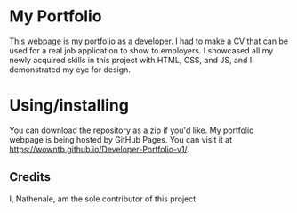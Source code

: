 # My Portfolio
This webpage is my portfolio as a developer. I had to make a CV that can be used for a real job application to show to employers. I showcased all my 
newly acquired skills in this project with HTML, CSS, and JS, and I demonstrated my eye for design.

# Using/installing
You can download the repository as a zip if you'd like.
My portfolio webpage is being hosted by GitHub Pages. You can visit it at https://wowntb.github.io/Developer-Portfolio-v1/.

## Credits
I, Nathenale, am the sole contributor of this project.
